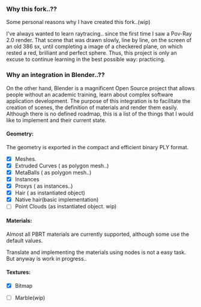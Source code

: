 ### Why this fork..??

Some personal reasons why I have created this fork..(wip)

I've always wanted to learn raytracing.. since the first time I saw a Pov-Ray 2.0 render.
That scene that was drawn slowly, line by line, on the screen of an old 386 sx,
until completing a image of a checkered plane, on which rested a red, brilliant and perfect sphere.
Thus, this project is only an excuse to continue learning in the best possible way: practicing.

### Why an integration in Blender..??

On the other hand, Blender is a magnificent Open Source project that allows people without an academic training,
learn about complex software application development.
The purpose of this integration is to facilitate the creation of scenes, the definition of materials and render them easily.
Although there is no defined roadmap, this is a list of the things that I would like to implement and their current state.

#### Geometry:

The geometry is exported in the compact and efficient binary PLY format.

  - [x] Meshes.
  - [x] Extruded Curves ( as polygon mesh..)
  - [x] MetaBalls ( as polygon mesh..)
  - [x] Instances
  - [x] Proxys ( as instances..)
  - [x] Hair ( as instantiated object)
  - [x] Native hair(basic implementation)
  - [ ] Point Clouds (as instantiated object. wip)

#### Materials:

Almost all PBRT materials are currently supported, although some use the default values.

Translate and implementing the materials using nodes is not a easy task. But anyway is work in progress..

#### Textures:

  - [x] Bitmap
  - [ ] Marble(wip)



